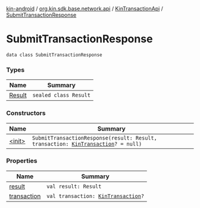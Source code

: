 [kin-android](../../../index.md) / [org.kin.sdk.base.network.api](../../index.md) / [KinTransactionApi](../index.md) / [SubmitTransactionResponse](./index.md)

# SubmitTransactionResponse

`data class SubmitTransactionResponse`

### Types

| Name | Summary |
|---|---|
| [Result](-result/index.md) | `sealed class Result` |

### Constructors

| Name | Summary |
|---|---|
| [&lt;init&gt;](-init-.md) | `SubmitTransactionResponse(result: Result, transaction: `[`KinTransaction`](../../../org.kin.sdk.base.stellar.models/-kin-transaction/index.md)`? = null)` |

### Properties

| Name | Summary |
|---|---|
| [result](result.md) | `val result: Result` |
| [transaction](transaction.md) | `val transaction: `[`KinTransaction`](../../../org.kin.sdk.base.stellar.models/-kin-transaction/index.md)`?` |
